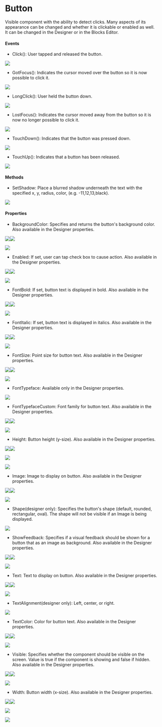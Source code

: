 # Button

Visible component with the ability to detect clicks. Many aspects of its appearance can be changed and whether it is clickable or enabled as well. It can be changed in the Designer or in the Blocks Editor.

#### **Events**

* Click\(\): User tapped and released the button.

![](https://lh5.googleusercontent.com/Ob29swaGIH644I77kDuITrKxgSwTK2HRAEy861wOiELEJYWv2DvLqwX94yumDIa0jvEIyjep3bpNgM6FqB3tinTKQIaUMqdFuzdGzlRMy_yExrjrdJONsLmyodPzswRqGR70zfxP)

* GotFocus\(\): Indicates the cursor moved over the button so it is now possible to click it.

![](https://lh3.googleusercontent.com/RKC3uUZq4PhmGiJ-a_40bTaQlMA9u3c6rlcHUk_JCy85CvI-WNTBh2xvtRAQob2phl0Hl2yc3Y2HtsIgOb_hpu39L8vGfnISVNAyGNnRKJgvHiFJVvvWlL9p8Sy2jvclWbQ8dF23)

* LongClick\(\): User held the button down.

![](https://lh4.googleusercontent.com/5jxZMPlDRP-9uyddBcdRHhyYUsCCOQytZsm5HUG3IGCW1sZ1JyjM6jI1bGDiRngdzvPRkAVb5nxZzvq4UC02PDfbtX12GrbneT9Emdm3Gu1MN1MireS4e--IaYbqnfZDRGFHpeIK)

* LostFocus\(\): Indicates the cursor moved away from the button so it is now no longer possible to click it.

![](https://lh6.googleusercontent.com/RbrJAr9dXO-WnJVaTdcwyWKCx2YfI1v-Ypu2unfDct3N-ag-r8c7w4ONXdaMFjsPcpPMFJ3UE07po9mv0C7s5LhvSPUDbHz8yt5mzg0QdQGa1-XZR0KO-rj-cwEW2GRcBJeaNMpl)

* TouchDown\(\): Indicates that the button was pressed down.

![](https://lh4.googleusercontent.com/bUCgo92N7SP7DbxsRC5FUo5HHboUpOgGRxXTkeoQh94JleA22Myu8rIpqyDMZ8P47_l_ip9t6GY652MvgM1uHsgSc-p-csICb7k6OFz1llMtRmgKOklaCiymwKM97BmFTnZ1wSwG)

* TouchUp\(\): Indicates that a button has been released.

![](https://lh5.googleusercontent.com/nuea2ZrudMZenv3XSe55MwHnjFiFl25CP2HnFGJ5KLvdIZuTNbPEdEwgHbvzJJQSuKmKTf4xH8NzRJvwTJkQ1PZqoVh-l20e3n6mGm9EDDr698n36ufRHm60PKM6b6MmEiivbNjX)

#### **Methods**

* SetShadow: Place a blurred shadow underneath the text with the specified x, y, radius, color, \(e.g. -11,12,13,black\).

![](https://lh5.googleusercontent.com/Vq-s0VkIY25gPPev6mSdC69IhZUB_nKFkm3SAVaFYU3T7x-F2_j0mwjcvR-pzb-iA_eAEMdpPSFHXHpLAq1SE5X7cjoAAVLdD2HowRDtnrQbcZTzs-zEt0Op6yOxjbo-a7cYKhmC)

#### **Properties**

* BackgroundColor: Specifies and returns the button's background color. Also available in the Designer properties.

![](https://lh5.googleusercontent.com/_DDQahT9eNOxkUQnJfJnkX0Dl27zsFrSIdMay2fQCDwF6RXDAg1-rIL242i3nFEh60s0UOIEC0E3YKRQEu-tHchmudF1H5dGk3o5fbObc4xjjZ5ltLhvdqOjKP6rHgUyaLsBwsAZ)![](https://lh4.googleusercontent.com/a42Iv9C8GWXPMKgfB63Yue3x2oJgqtiYL9KcuhDx_fSVha_kRrI24kFjCREF4LxVd5jQ1ToCRljrC1Uu59QzmEp2oBkwGi6ywqfU1s_tiRTp2sxr2EuNCKlkn8HS6vx0ihPilEwr)

![](https://lh3.googleusercontent.com/j-rozBtwZNEUsNqgPm0IPk_gjt54B7c65PZxtqYpdL1P1yGe1oBgWRw9J8xfy2-XDgJFdLEHYv37ymbkVjoFY9WWk81ZslQhz5yD56SCkV_xHwy--r4GO5CruSHYpoUh9HhWnwGx)

* Enabled: If set, user can tap check box to cause action. Also available in the Designer properties.

![](https://lh5.googleusercontent.com/PYSzaUM3jWD-kGbK2PTgEWsRVGFdxYGzHkS6i_c4kxHVDjpem528LV5xeBxPga-n0M3yXf78q8m6IigDBjztbAT04oVD414K_PCGOUxdlDUqYhP0IQuM4xb9vtOLL6sZREVsUSOi)![](https://lh5.googleusercontent.com/_42nhUni-cchXlSL8xjh9Ab1ZgtLbw5jNZ_c5MEa0a3jgF31LTo4920RFa2jIJt3dTRhPkLGjJf48B-0CiGhbBT-KImTkvm9UgTm6cxsG8gNa-bVhGaXHVD8Y-8OK6Kzhif-XLii)

![](https://lh5.googleusercontent.com/1L-mKLfAm6Timxu9odTsxmhkgs_S8PwrWzkc7l47vDvhOaPhli4qeYlGcOguUp3ac6UVsAn8VUUQ4AsCdyW0MMqjOmb0fdw7wT3nyiqt86FnXSUDl6CFgC1ww_x0z0KrKPWDoWxk)

* FontBold: If set, button text is displayed in bold. Also available in the Designer properties.

![](https://lh5.googleusercontent.com/eCXFia_vjvDToYBMs3i2EpWIh_C8RQdNFCsGerhB6UYZyv6DleMgLwtkuhq8HyDPVqLrtWY9WSOEoO1VyYidPrCaswk-kjPkwXYRPiSvN616YJ1BTI6HPTrsVBoASA6ub3QjqD-T)![](https://lh5.googleusercontent.com/Fws7JIjYFX7c3DLmLuqw6_-2e4Ma5dJJSSfo8z7Tb9mTCHc6gmjATDL2A6FFQLsKnWuyoC0z47z1RVd2D3PBH17lf_o5AHhhJ5UUQhmJtm2wAMTAXJvu9ylwD-TE-5Vdq28YvKNi)

![](https://lh4.googleusercontent.com/lwuotFhUS0Cb0iicBK6I8ZKOzjMMJP1sc7_QyVubbiqCC_EdJlRTciS3qOea8h7PLyEc4tvWJpoGo_qnqQNlY0r0LP9qb3MS0hGB4SzERHG1VvpPoXNfe1Grl2R7h2O6yWPN-Xf0)

* FontItalic: If set, button text is displayed in italics. Also available in the Designer properties.

![](https://lh5.googleusercontent.com/5WjRH6ciVAbVsYKZeGkUp6TldUQ4llqWG-E0iMuvCTEUfd1po6ayiml5uE3s1wrFptCMSXKmc9kvrvBX0Xiii6yuBtSdWWv6fRqAwJY8Qd986-H8MvjCAteLkFmd8hvBgsfD5kuH)![](https://lh6.googleusercontent.com/7T8CvxnjJKClOXUDDzLL-gGLLmvhmmv1c-JqYd0OFud8kBYX2gAIB58NS92D5hOr5ffEbHh1ygwuw5cGu6JuSqWJqNuJCzjgmmVii-4gLuXujMMduNHet-2Cn84iJuCy3aF-5j8L)

![](https://lh4.googleusercontent.com/ICFdUsBsS_iPX0kp4FFujSOpOZ8yJ-wZxhL-raQ4eW2Tr8SU0DTiXj3PtSMyNcPPZVenDcmwiCUXCgup4_q7RydilEThAt5C4JNsj-So5o_BuNdxodvg_-9rd94h8mACVNHLcPqO)

* FontSize: Point size for button text. Also available in the Designer properties.

![](https://lh3.googleusercontent.com/5Qz4DaiLpMnk-8hb7M8a6N5-FK_bk6ehJDKUPLBejbgqGzINOq0bAcMBKr44yUkXdqVTQHuk_3jZac82Nw34V5KvqicPoJANqgnsRtWtCjrVMuXTOotIuD29LUhZKbxd94wRivV7)![](https://lh3.googleusercontent.com/pvzpdi_BTUgKLt2fK09P8ghO-EsHUt2uVLL2RPPKN0ETld6zsI-_l2MkqKCFvJRCLRPmeDaxNq3fDN4_hViPBLfeBa7vKh8yXDB8KoqBZP5T5fG3HmNesWyv01FXyJ2Y7UmUfimO)

![](https://lh6.googleusercontent.com/Gs6ib7P6eNRQlEnCN8mNsLldu9E9yi32rG4CTZrNIAaukX7WadhvqzhW2_XqFC9AjaxbRIZ5S0K_Q4jjLMM6n1fa6JLqPKECtBIs22ag_9xOVDMMDy0CxI1BX3pFpV1SGJzmOiTo)

* FontTypeface: Available only in the Designer properties.

![](https://lh5.googleusercontent.com/67q_DbZfiNGuNyzszBUR_-fdLL_ctwIiiabAeIQe8DbTJbxFcSFS5bLVtl4iMzz2b--A88PHPT_ley2WXgIHo8hkjfUGQNQtvik4VdvTkYUxXr_JA7IDfeJDFaS1OUH0iaFaPcaj)

* FontTypefaceCustom: Font family for button text. Also available in the Designer properties.

![](https://lh4.googleusercontent.com/5qgc_315UEc6iccYivGFrEF9S180ohBTO2MUqHjpEdQZ7uDhev_C6xhVR2QDtON-s-WNMxRC-HAFO1EZypV2zWN_hx7cnqtSaKGp038kcS8JgtxFSKxHxs3R4yAAlZEjmq9JH09v)![](https://lh3.googleusercontent.com/H5KZ0U3oZxhcf8wDPuhxrgRKmRLmKSC86wGx2zp418kpFycT_RVsw3M46OyOjWWbJdB9ATOYCnrqZQr01xbEco5m5Y57mjoDvihmar_RWisBo0li6mWeDJumQ1AxEeYhhoarGnK3)

![](https://lh3.googleusercontent.com/05uqcpNtj40uPbNocXRgQS87CBpJKO-HIKnxbbokC-Ex0rnMvHHfZmxx9ttbjBjhCm3ZUz1YrpmnLNXuYvV848FUZDt9VceQoGKrVUXQS3zqZHcVdpUz4FQ1QKw5qqnKozfRJPLE)

* Height: Button height \(y-size\). Also available in the Designer properties.

![](https://lh6.googleusercontent.com/B4Q2Aw2dS3kfnfPJqdY-2w4hugPs2IKdWws6Tpb4JmQR-6cGU-UhmNHaCFTkduIqPuDxbGHj06lzqMcIzb01kegzvU61rKkqUYMhje3vs8LRmbuuF1k70S67moVOfVbJcZilR7Tt)![](https://lh5.googleusercontent.com/T3I251p1OEUYafrgmQL-OjQmJ_iMOvGQkzUpWihw8vK3NrN2REevpnuO_9pIiYaV7_hA8_PsHtyGVD6AbEd1JvZWUiKTRpoWLnysuDphKTG1A3PjG3pAZmQJKBLF7n8SPW8R_S5e)

![](https://lh3.googleusercontent.com/WSbOfF_z19iDmWqEIxzDvMbDtD9DuW7aqr_4dtLuu_bZd6ush4WqlOhSB2bBpijaqcc001fWDh9z1Af_Q5IwHM8p-UQlEAslMUfHzmiUvoy6L4oDXHcSI_k1ho77YJyJi2QQinOD)

![](https://lh4.googleusercontent.com/G6AZLMAoplkp1x6YgG2uZgiih4LIdV8AWjKdLD88JHT1On110aLctfn8g44VI02wyFTttnq_MnXoNvLby7iljyjnvXu07XVzdLzzPJ8Miqdky13aL-8SP9IsRA-mcDROmoQnMMgL)

* Image: Image to display on button. Also available in the Designer properties.

![](https://lh3.googleusercontent.com/RVfSiAetiNBOPAVgIX55BTkP2TY-4qX3zjmCHum3Yet-Jdpkv7mApAIuUXEwDzzdwlXI2zIxxO1u2nYRcKAqkBpicwDKmwP5Q6qLB1qxq9f11-YI2Ms_vSH4ZB3dd7w8pr3ONnv5)![](https://lh3.googleusercontent.com/rkBne2mQ19mCwQ8SaLLeSTWdLVjY-DdC0tH7THorvTLm9VJhJB66mn4GvdNM87c-anb05XJbIlJyvLEbNUBm8gfQ7HxYPC9zkwMOVejhwx1ysLO_e9NsJ4N_si2qYnYWNKtmTe-Z)

![](https://lh4.googleusercontent.com/XOahHTNVOuPhFCd4GQKaDa2opl1PQFsKJOk32dx0klJ1xz9cP9qTyJkJKjsApGJ9QQIIoUNjNfITlvPyjDUhzPC7izObhZegJxoDcnlfuuYYmUax3Vocc2OpUJXhj_XzHMrRLKWv)

* Shape\(designer only\): Specifies the button's shape \(default, rounded, rectangular, oval\). The shape will not be visible if an Image is being displayed.

![](https://lh5.googleusercontent.com/M9IKiIdrLLleaTNPcjMPYzt-vvCAwPxCCR5zrJ45f7-aKpAOV-j_VJvDzyyj1UFt9vZGgD_3p87mjP5KVNucCujSODK-SN9YjWxccaogLAH96l6FqjCtlud8Md5j-9_KJUWgyHS8)

* ShowFeedback: Specifies if a visual feedback should be shown for a button that as an image as background. Also available in the Designer properties.

![](https://lh3.googleusercontent.com/Qgm5UiHZtM18hGa3BXRN7SQc4joh4eOeGcAfyjcR0PxdAAJHOvxD3tvEOshwGTK7JASj22CAy9bbN9XVDYQvwmBxZfWJXvF7asX4c7OvPj9RAi6pdL6GEcrYplr1jzMdWj2Ya32Y)![](https://lh4.googleusercontent.com/FQBSiNH53RnmedoYNFAlK_2PTwyZ3BDQ93IGBr3dHrIAhKTUNqTk41ZAoZ082Gm4Jj813UNnnLvDeVQtB49KxpzRcV8LFySXF2FzBhehyCxFyFD09xULu399cbPIHi8rsWO8r15g)

![](https://lh3.googleusercontent.com/ks3VM827DfhbalJkCWtRK7sPaJvZI0snknV0djIATi0ViHe3akldJXx7-9ZGVuIW1Zx4G9Os7eZ3HY8unZUlGx2LVpfvEFf5aD4Uv5S8ZV3ppJH1MXfhTps2ZTjj_uz090ryR3Oa)

* Text: Text to display on button. Also available in the Designer properties.

![](https://lh5.googleusercontent.com/M-Beg7v4qitWpWqIEfv0vBuuKFtrzmyjlP4-_zGjSmMMjU-I3L8LmTOWGvj-lK5XNWHfmanljaoh90EWKDYemj7Edy584yzc1akcKkUIBx5-hDlfPXyRam43qqH163JxFqR8k8OZ)![](https://lh6.googleusercontent.com/k3AE2Hjl4mwXOxt4xrnqneEeC8qHR2tGQxWAh-qVEzN8XF5Yvhi9EdOzDMQMDOIU5mIGvnzWe1wlP0KubEP-LJw7QGl1S0AgQR4M3QcPefDaw16NaeTLYKnvY9yLZ7ojG48V-aCQ)

![](https://lh6.googleusercontent.com/GVhTIgcCFLB31qpNXYLBmKmsemkjPeWn644-_VgOpF7iTUd-ruDK2E3iaFQvZUtMlSMEwvrkIZWsZkJWmNdWD8txcnNGhjy3v7S3fhRfq-OjD57CSzqmAx2ycb_ZbMZyhfc0iCEY)

* TextAlignment\(designer only\): Left, center, or right.

![](https://lh3.googleusercontent.com/u0EHS7ouVzDj9mUmNA_zUsTqzqoxl8XiM45jFcgQT0Id6IF9ONricZoarpg-J7-THO82VXKPhDVvzGfr4fvO-cgkwl-LaRgxsytpsH9w69wJIFD3ltExp3VRikKlU7j5HwJXdcPg)

* TextColor: Color for button text. Also available in the Designer properties.

![](https://lh4.googleusercontent.com/Ptv5eIt7w2t4Rwsra4NDdf-gvWzH6YMMYHYO0pUZy6RISuIpmAo9tGiGI9j34PA-q4z-ChNpeJ7bnB5eUvSnCBiMLSLUilRoxL0zKCwNOQTdghIynAiBiwlJdPme1_1oeqajHPHd)![](https://lh5.googleusercontent.com/o9aCH64cLELyoLqCRB-r8wJapTC_4TPDME-QcMCoFRSC0_bVt9jRbIctSH0BRq2Ga4_ADableAIomWucC3vZBCdcGbmFejdUtojSSTVvomkgrsXg0xokA4oMtpI4JepHCKw4-S3i)

![](https://lh5.googleusercontent.com/_H_4PA535ktzGfkYWc3SGaSn1f5DrYEUZwlc-rC4AmCpeFPlue3crSRlPHFVwBzED888LAs5OHUpaTr28w-DMXnXZcLR6BNZDq5zXfnk037wpppiXHZ6cifb1OxZ5G4HDMMax43S)

* Visible: Specifies whether the component should be visible on the screen. Value is true if the component is showing and false if hidden. Also available in the Designer properties.

![](https://lh6.googleusercontent.com/f1k46Nm0KywPIWisOAToTR1nSPi4Ff-mmPPolNQUwArvB7XTAX1v6P1iXqaZe8jeL_Iktn1sOyi2E9WRIpDlqayXYilkjeNY8GIAMWk6zHA3mEpEYOO6zIxO4m7KcwXiRlAYkIHZ)![](https://lh3.googleusercontent.com/zMxx9Q_z4nnPwBUIpHullOB7d8oKw8tR06zwVB780emtxBhLoMESPqVFMHF-4OgRkzXhdcjFtYyyf3MeTIydB1N_dDF_JoJ686gJk5gVvF-HFKBx6EiBEAjXa7DuaSkoDfm9p3y0)

![](https://lh3.googleusercontent.com/ExkZ-mujNjQNFQS_a3kGYiERWVbz8mEyO7p_h09KWIXAdag9d7bnQHvWy4ZL-c7eF1UK6-xmEiPpYloXWUjQFBKDQRzZGyIZISMFh0KAn1DpVw6XXKOKUxUyZjosdPNM7jqsAOKl)

* Width: Button width \(x-size\). Also available in the Designer properties.

![](https://lh4.googleusercontent.com/1ZUlc8fuUJCU-3Qoaw3WfYOTaDLI2Pd5xh9jtInVWJOPart3F9vEasrey4QAYmM7gONLd38XByWnwF7EXl2RhpHoYcfVYB4zx55qtvfW-mu6IV045lXhsEhCtnXvBXcSLzk_ng3n)![](https://lh4.googleusercontent.com/dhNhqJAjChEBjyT38SpZFd_ZExQE2Al4CVxerZTPIpjQasLtGeETDu5uDBTwov0s3CUIDNFSNzmb6Opih-li0emLp9m9JQcf4Q4p2yUio-48jGMbSDaJbSwfl7iEqQs71SwJLzAj)

![](https://lh4.googleusercontent.com/NlLPXF0siute1L6dNtmh1VooRSBAGI90e4j6ULYjIvBVHgPWUyu2XhZOfpvMiwCMOem3GEyUFRDBzlyk7VUg8GBqR1LjuGzQ65Asvv81gMGxg30l1321GW3eUU4zTrVpDM487Yys)

![](https://lh3.googleusercontent.com/Ws1IhL8t1EqNkF-DXidN2c-WGrg4MAl3pbRLAF1iTxPhkeFJEC8mWpEvmGFhY5ykBprfMVZ9ZcZ8qTmUV3t4lDIgqJiRZaEE4PUyTGhRNrUok0HarFxn-CqCOgY8KjfBQsfl18fJ)

